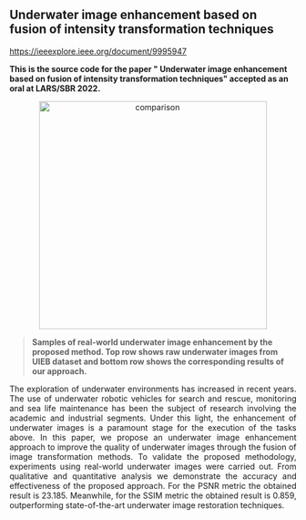 ## Underwater image enhancement based on fusion of intensity transformation techniques

https://ieeexplore.ieee.org/document/9995947

**This is the source code for the paper " Underwater image enhancement based on fusion of intensity transformation techniques" accepted as an oral at LARS/SBR 2022.**

<p align="center"> 
    <img alt="comparison" width="400" src="https://user-images.githubusercontent.com/65466643/192799475-e141ee50-bb13-4049-aff1-7dec78118175.png"><br>
</p>

> **Samples of real-world underwater image enhancement by the proposed method. Top row shows raw underwater images from UIEB dataset and bottom row shows the corresponding results of our approach.**

<p align="justify"> 
The exploration of underwater environments has increased in recent years. The use of underwater robotic vehicles for search and rescue, monitoring and sea life maintenance has been the subject of research involving the academic and industrial segments. Under this light, the enhancement of underwater images is a paramount stage for the execution of the tasks above. In this paper, we propose an underwater image enhancement approach to improve the quality of underwater images through the fusion of image transformation methods. To validate the proposed methodology, experiments using real-world underwater images were carried out. From qualitative and quantitative analysis we demonstrate the accuracy and effectiveness of the proposed approach. For the PSNR metric the obtained result is 23.185. Meanwhile, for the SSIM metric the obtained result is 0.859, outperforming state-of-the-art underwater image restoration techniques.
</p>









